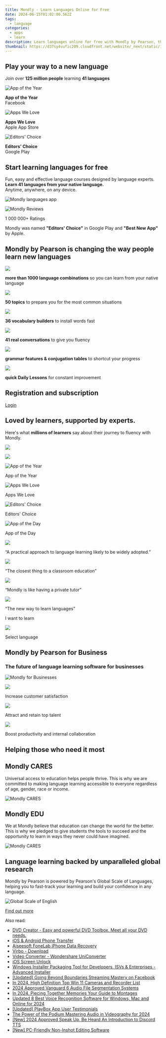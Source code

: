 ```yaml
---
title: Mondly - Learn Languages Online for Free
date: 2024-06-15T01:02:00.562Z
tags: 
  - language
categories: 
  - apps
  - learn
description: Learn languages online for free with Mondly by Pearson, the language learning app loved by millions of people worldwide. Immersive, interactive, and fun. Start learning today!
thumbnail: https://d37sy4vufic209.cloudfront.net/website/_next/static/images/64565ee6cd5426d9fe1135e48f14e332.webp
---
```


## Play your way to a new language

Join over **125 million people** learning **41 languages**

![App of the Year](https://d37sy4vufic209.cloudfront.net/website/_next/static/images/d957acb14d83e8167dbc5ea7971876da.png)

**App of the Year**  
Facebook

![Apps We Love](https://d37sy4vufic209.cloudfront.net/website/_next/static/images/1ab1cdbf6e74c646ce589dcdb0a35abf.png)

**Apps We Love**  
Apple App Store

![Editors' Choice](https://d37sy4vufic209.cloudfront.net/website/_next/static/images/8f37bf1257a720becda327670d63958a.png)

**Editors' Choice**  
Google Play


## Start learning languages for free

Fun, easy and effective language courses designed by language experts.  
**Learn 41 languages from your native language.**  
Anytime, anywhere, on any device.

![Mondly languages app](https://d37sy4vufic209.cloudfront.net/website/_next/static/images/ac287160219a217cc3a3fdda8cc5daaa.png "Mondly languages app")

![Mondly Reviews](https://d37sy4vufic209.cloudfront.net/website/_next/static/images/d13ef201bac2fe4c5435b2e3a1f07792.png)

1 000 000+ Ratings

Mondly was named **"Editors' Choice"** in Google Play and **"Best New App"** by Apple.

## Mondly by Pearson is changing the way people learn new languages

![](https://d37sy4vufic209.cloudfront.net/website/_next/static/images/a7068fb8150a8baa47e129f8e4905e04.svg)

**more than 1000 language combinations** so you can learn from your native language

![](https://d37sy4vufic209.cloudfront.net/website/_next/static/images/72b11a1101b174418418788750853aab.svg)

**50 topics** to prepare you for the most common situations

![](https://d37sy4vufic209.cloudfront.net/website/_next/static/images/f2b3244e0410d82e72e980451329c9af.svg)

**36 vocabulary builders** to install words fast

![](https://d37sy4vufic209.cloudfront.net/website/_next/static/images/96b5dadde7690275b5acf63e84df0bb8.svg)

**41 real conversations** to give you fluency

![](https://d37sy4vufic209.cloudfront.net/website/_next/static/images/baec31d4b77bd4dbc3d17ca87ff72671.svg)

**grammar features & conjugation tables** to shortcut your progress

![](https://d37sy4vufic209.cloudfront.net/website/_next/static/images/6682f8b32c54837571a4524706bcfe74.svg)

**quick Daily Lessons** for constant improvement

## Registration and subscription

[Login](https://shop.mondly.com/affiliate.php?ACCOUNT=ATISTUDI&AFFILIATE=108875&PATH=https%3A%2F%2Fwww.mondly.com%3FAFFILIATE%3D108875)

## Loved by learners, supported by experts.

Here's what **millions of learners** say about their journey to fluency with Mondly.

![](https://d37sy4vufic209.cloudfront.net/website/_next/static/images/75255d85f93e17d7a1dab07fce1959e3.svg)

![](https://d37sy4vufic209.cloudfront.net/website/_next/static/images/75255d85f93e17d7a1dab07fce1959e3.svg)

![App of the Year](https://d37sy4vufic209.cloudfront.net/website/_next/static/images/3b02f6751cc5974ee3bc76baf6e8c040.png)

App of the Year

![Apps We Love](https://d37sy4vufic209.cloudfront.net/website/_next/static/images/8925b7eb50c898ea19373a3d0ddda02a.png)

Apps We Love

![Editors' Choice](https://d37sy4vufic209.cloudfront.net/website/_next/static/images/d527ec41f040fae78862b12e7c986a61.png)

Editors' Choice

![App of the Day](https://d37sy4vufic209.cloudfront.net/website/_next/static/images/cbb2e9b054a5600b3f748bbda2b15b22.png)

App of the Day

![](https://d37sy4vufic209.cloudfront.net/website/_next/static/images/a42a44bdfdc49fb25bf02de3e4b5f653.svg)

“A practical approach to language learning likely to be widely adopted.”

![](https://d37sy4vufic209.cloudfront.net/website/_next/static/images/0f05cf2c7409430c3697833a4a371dfd.svg)

“The closest thing to a classroom education”

![](https://d37sy4vufic209.cloudfront.net/website/_next/static/images/175755917508229500640110fa0a5250.svg)

“Mondly is like having a private tutor”

![](https://d37sy4vufic209.cloudfront.net/website/_next/static/images/58d5704fbd3a12537dc678f5cf04d73e.svg)

“The new way to learn languages”

I want to learn

![](https://d37sy4vufic209.cloudfront.net/website/_next/static/images/5e16256627cfdfc7f65f3cbf9e24f7f6.svg)

Select language

## Mondly by Pearson for Business

### The future of language learning software for businesses

![Mondly for Businesses](https://d37sy4vufic209.cloudfront.net/website/_next/static/images/db343026bd8d95f6e8f5be55b88b71dc.png "Mondly for Businesses")

![](https://d37sy4vufic209.cloudfront.net/website/_next/static/images/836171af4a2230d2ae24f123e0ac398a.svg)

Increase customer satisfaction

![](https://d37sy4vufic209.cloudfront.net/website/_next/static/images/74a0fb7aeed1ab581ca963f37c4b7cba.svg)

Attract and retain top talent

![](https://d37sy4vufic209.cloudfront.net/website/_next/static/images/cacee9307f714b0dcb2f53cb4083b8a2.svg)

Boost productivity and internal collaboration

## Helping those who need it most

## Mondly CARES

Universal access to education helps people thrive. This is why we are committed to making language learning accessible to everyone regardless of age, gender, race or income.

![Mondly CARES](https://d37sy4vufic209.cloudfront.net/website/_next/static/images/fa88a45afb5b156efa731921ee60894c.jpg "Mondly CARES")

## Mondly EDU

We at Mondly believe that education can change the world for the better. This is why we pledged to give students the tools to succeed and the opportunity to learn in ways they never could have imagined.

![Mondly CARES](https://d37sy4vufic209.cloudfront.net/website/_next/static/images/1d61ac5915281ba6c80f26fc1a1b5653.jpg "Mondly CARES")

## Language learning backed by unparalleled global research

Mondly by Pearson is powered by Pearson's Global Scale of Languages, helping you to fast-track your learning and build your confidence in any language.

![Global Scale of English](https://d37sy4vufic209.cloudfront.net/website/_next/static/images/0cb51aa5c15399170892f2ac9777b099.svg "Global Scale of English")

[Find out more](https://www.pearson.com/languages/why-pearson/the-global-scale-of-english/the-global-scale-of-languages.html)


<ins class="adsbygoogle"
    style="display:block"
    data-ad-format="autorelaxed"
    data-ad-client="ca-pub-7571918770474297"
    data-ad-slot="1223367746"></ins>



<span class="atpl-alsoreadstyle">Also read:</span>
<div><ul>
<li><a href="https://tools.techidaily.com/wondershare/dvdcreator/download/"><u>DVD Creator - Easy and powerful DVD Toolbox. Meet all your DVD needs.</u></a></li>
<li><a href="https://tools.techidaily.com/wondershare/drfone/phone-switch/"><u>iOS & Android Phone Transfer</u></a></li>
<li><a href="https://tools.techidaily.com/aiseesoft-iphone-data-recovery/"><u>Aiseesoft FoneLab iPhone Data Recovery</u></a></li>
<li><a href="https://tools.techidaily.com/wondershare/virbo/download/"><u>Virbo - Download</u></a></li>
<li><a href="https://tools.techidaily.com/wondershare/videoconverter/download/"><u>Video Converter - Wondershare UniConverter</u></a></li>
<li><a href="https://tools.techidaily.com/wondershare/drfone/iphone-unlock/"><u>iOS Screen Unlock </u></a></li>
<li><a href="https://tools.techidaily.com/advancedinstaller/"><u>Windows Installer Packaging Tool for Developers, ISVs & Enterprises - Advanced Installer</u></a></li>
<li><a href="https://facebook-videos.techidaily.com/updated-going-beyond-boundaries-streaming-mastery-on-facebook/"><u>[Updated] Going Beyond Boundaries  Streaming Mastery on Facebook</u></a></li>
<li><a href="https://on-screen-recording.techidaily.com/in-2024-high-definition-top-win-11-cameras-and-recorder-list/"><u>In 2024, High Definition  Top Win 11 Cameras and Recorder List</u></a></li>
<li><a href="https://sound-tweaking.techidaily.com/2024-approved-vanguard-6-audio-file-segmentation-systems/"><u>2024 Approved Vanguard 6 Audio File Segmentation Systems</u></a></li>
<li><a href="https://extra-skills.techidaily.com/in-2024-piecing-together-memories-your-guide-to-montages/"><u>In 2024, Piecing Together Memories  Your Guide to Montages</u></a></li>
<li><a href="https://sound-tweaking.techidaily.com/1714929140063-updated-8-best-voice-recognition-software-for-windows-mac-and-online-for-2024/"><u>Updated 8 Best Voice Recognition Software for Windows, Mac and Online for 2024</u></a></li>
<li><a href="https://extra-guidance.techidaily.com/updated-playbox-app-user-testimonials/"><u>[Updated] PlayBox App User Testimonials</u></a></li>
<li><a href="https://some-skills.techidaily.com/the-power-of-the-podium-mastering-audio-in-videography-for-2024/"><u>The Power of the Podium  Mastering Audio in Videography for 2024</u></a></li>
<li><a href="https://discord-videos.techidaily.com/new-2024-approved-speak-up-be-heard-an-introduction-to-discord-tts/"><u>[New] 2024 Approved  Speak Up, Be Heard  An Introduction to Discord TTS</u></a></li>
<li><a href="https://extra-approaches.techidaily.com/new-pc-friendly-non-inshot-editing-software/"><u>[New] PC-Friendly Non-Inshot Editing Software</u></a></li>
</ul></div>
